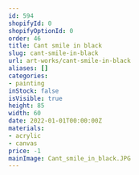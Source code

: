 ```yaml
---
id: 594
shopifyId: 0
shopifyOptionId: 0
order: 46
title: Cant smile in black
slug: cant-smile-in-black
url: art-works/cant-smile-in-black
aliases: []
categories:
- painting
inStock: false
isVisible: true
height: 85
width: 60
date: 2022-01-01T00:00:00Z
materials:
- acrylic
- canvas
price: -1
mainImage: Cant_smile_in_black.JPG
---
```

